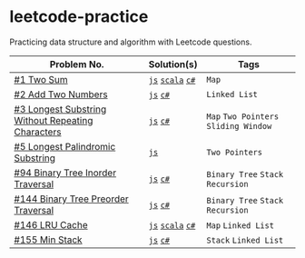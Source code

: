 # leetcode-practice

Practicing data structure and algorithm with Leetcode questions.

| Problem No.                                        | Solution(s) | Tags |
|----------------------------------------------------|-------------|------|
| [#1 Two Sum](https://leetcode.com/problems/two-sum) |       [`js`](./javascript/problems/1-twoSum.js) [`scala`](./scala/src/main/scala/TwoSum.scala) [`c#`](./csharp/Solution/1-TwoSum.cs)      |   `Map`   |
| [#2 Add Two Numbers](https://leetcode.com/problems/add-two-numbers) |       [`js`](./javascript/problems/2-addTwoNumbers.js) [`c#`](./csharp/Solution/2-AddTwoNumbers.cs)      |   `Linked List`   |
| [#3 Longest Substring Without Repeating Characters](https://leetcode.com/problems/longest-substring-without-repeating-characters/) |       [`js`](./javascript/problems/3-lengthOfLongestSubstring.js) [`c#`](./csharp/Solution/3-LongestSubstringWithoutRepeatingCharacter.cs)     |   `Map` `Two Pointers` `Sliding Window`   |
| [#5 Longest Palindromic Substring](https://leetcode.com/problems/longest-palindromic-substring) | [`js`](./javascript/problems/5-longestPalindromicSubstring.js) | `Two Pointers` |
| [#94 Binary Tree Inorder Traversal](https://leetcode.com/problems/binary-tree-inorder-traversal/) | [`js`](./javascript/problems/94-binary-tree-inorder-traversal.js) [`c#`](./csharp/Solution/94-BinaryTreeInorderTraversal.cs) | `Binary Tree` `Stack` `Recursion` |
| [#144 Binary Tree Preorder Traversal](https://leetcode.com/problems/binary-tree-preorder-traversal) | [`js`](./javascript/problems/144-binary-tree-preorder-traversal.js) [`c#`](./csharp/Solution/144-BinaryTreePreorderTraversal.cs) | `Binary Tree` `Stack` `Recursion` |
| [#146 LRU Cache](https://leetcode.com/problems/lru-cache/) | [`js`](./javascript/problems/146-LRUCache.js) [`scala`](./scala/src/main/scala/LruCache.scala) [`c#`](./csharp/Solution/146-LruCache.cs) | `Map` `Linked List` |
| [#155 Min Stack](https://leetcode.com/problems/min-stack/) | [`js`](./javascript/problems/155-minStack.js) [`c#`](./csharp/Solution/155-MinStack.cs) | `Stack` `Linked List` |
